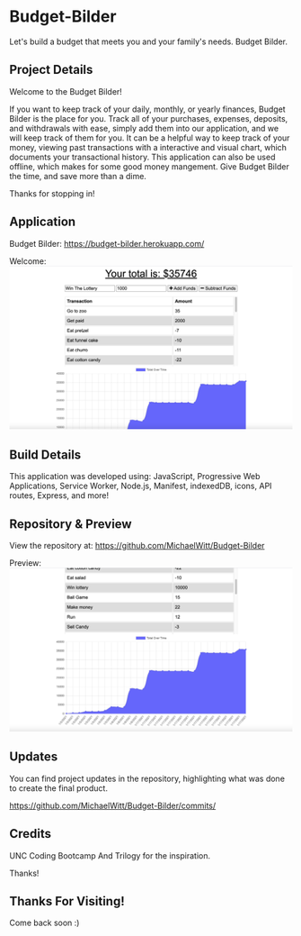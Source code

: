 # Budget-Bilder

Let's build a budget that meets you and your family's needs. Budget Bilder.

## Project Details

Welcome to the Budget Bilder!

If you want to keep track of your daily, monthly, or yearly finances, Budget Bilder is the place for you. Track all of your purchases, expenses, deposits, and withdrawals with ease, simply add them into our application, and we will keep track of them for you. It can be a helpful way to keep track of your money, viewing past transactions with a interactive and visual chart, which documents your transactional history. This application can also be used offline, which makes for some good money mangement. Give Budget Bilder the time, and save more than a dime. 

Thanks for stopping in!

## Application

Budget Bilder: https://budget-bilder.herokuapp.com/

Welcome: ![Screenshot](./public/imgs/budget-bilder.png)

## Build Details

This application was developed using: JavaScript, Progressive Web Applications, Service Worker, Node.js, Manifest, indexedDB, icons, API routes, Express, and more! 

## Repository & Preview

View the repository at: https://github.com/MichaelWitt/Budget-Bilder

Preview: ![Screenshot](./public/imgs/demo.png)

## Updates

You can find project updates in the repository, highlighting what was done to create the final product.

https://github.com/MichaelWitt/Budget-Bilder/commits/

## Credits

UNC Coding Bootcamp And Trilogy for the inspiration.

Thanks!

## Thanks For Visiting!

Come back soon :)
